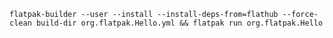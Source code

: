 `flatpak-builder --user --install --install-deps-from=flathub --force-clean build-dir org.flatpak.Hello.yml && flatpak run org.flatpak.Hello`
